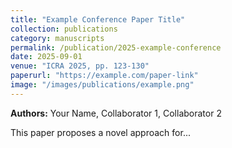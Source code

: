 ```yaml
---
title: "Example Conference Paper Title"
collection: publications
category: manuscripts
permalink: /publication/2025-example-conference
date: 2025-09-01
venue: "ICRA 2025, pp. 123-130"
paperurl: "https://example.com/paper-link"
image: "/images/publications/example.png"
---
```


**Authors:** Your Name, Collaborator 1, Collaborator 2

This paper proposes a novel approach for...